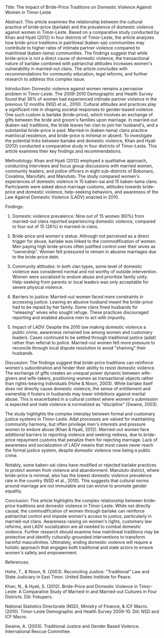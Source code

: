 Title: The Impact of Bride-Price Traditions on Domestic Violence Against Women in Timor-Leste

Abstract:
This article examines the relationship between the cultural practice of bride-price (barlake) and the prevalence of domestic violence against women in Timor-Leste. Based on a comparative study conducted by Khan and Hyati (2012) in four districts of Timor-Leste, the article analyzes how bride-price traditions in patrilineal (kaben-sai) communities may contribute to higher rates of intimate partner violence compared to matrilineal (kaben-tama) communities. The findings suggest that while bride-price is not a direct cause of domestic violence, the transactional nature of barlake combined with patriarchal attitudes increases women's vulnerability in married-out clans. The article concludes with recommendations for community education, legal reforms, and further research to address this complex issue.

Introduction:
Domestic violence against women remains a pervasive problem in Timor-Leste. The 2009-2010 Demographic and Health Survey found that 36% of women had experienced intimate partner violence in the previous 12 months (NSD et al., 2010). Cultural attitudes and practices play a significant role in shaping societal responses to gender-based violence. One such custom is barlake (bride-price), which involves an exchange of gifts between the bride and groom's families upon marriage. In married-out (kaben-sai) traditions, the bride leaves her clan to join her husband's, and a substantial bride-price is paid. Married-in (kaben-tama) clans practice matrilocal residence, and bride-price is minimal or absent. To investigate the potential links between barlake and domestic violence, Khan and Hyati (2012) conducted a comparative study in four districts of Timor-Leste. This article examines their key findings and recommendations.

Methodology:
Khan and Hyati (2012) employed a qualitative approach, conducting interviews and focus group discussions with married women, community leaders, and police officers in eight sub-districts of Bobonaro, Covalima, Manufahi, and Manututo. The study compared women's experiences of domestic violence in 15 kaben-sai and 15 kaben-tama clans. Participants were asked about marriage customs, attitudes towards bride-price and domestic violence, help-seeking behaviors, and awareness of the Law Against Domestic Violence (LADV) enacted in 2010. 

Findings:

1. Domestic violence prevalence: Nine out of 15 women (60%) from married-out clans reported experiencing domestic violence, compared to four out of 15 (26%) in married-in clans.

2. Bride-price and women's status: Although not perceived as a direct trigger for abuse, barlake was linked to the commodification of women. Men paying high bride-prices often justified control over their wives as "ownership". Women felt pressured to remain in abusive marriages due to the bride-price debt.

3. Community attitudes: In both clan types, some level of domestic violence was considered normal and not worthy of outside intervention. Women were socialized to endure abuse and prioritize family unity. Help-seeking from parents or local leaders was only acceptable for severe physical violence.

4. Barriers to justice: Married-out women faced more constraints in accessing justice. Leaving an abusive husband meant the bride-price had to be repaid by her family. Some clans fined husbands for "releasing" wives who sought refuge. These practices discouraged reporting and enabled abusive men to act with impunity.

5. Impact of LADV: Despite the 2010 law making domestic violence a public crime, awareness remained low among women and customary leaders. Cases continued to be settled through traditional justice (adat) rather than referral to police. Married-out women felt more pressure to reconcile through local dispute resolution to avoid "shaming" their husbands.

Discussion:
The findings suggest that bride-price traditions can reinforce women's subordination and hinder their ability to resist domestic violence. The exchange of gifts creates an unequal power dynamic between wife-givers and wife-takers, positioning women as transactional objects rather than rights-bearing individuals (Hohe & Nixon, 2003). While barlake itself does not directly cause domestic violence, the sense of entitlement and ownership it fosters in husbands may lower inhibitions against marital abuse. This is exacerbated in a cultural context where women's submission is expected and male violence is normalized as "discipline" (Swaine, 2003).

The study highlights the complex interplay between formal and customary justice systems in Timor-Leste. Adat processes are valued for maintaining community harmony, but often privilege men's interests and pressure women to endure abuse (Khan & Hyati, 2012). Married-out women face additional barriers to reporting violence and seeking redress, due to bride-price repayment customs that penalize them for rejecting marriage. Lack of awareness and socialization of LADV means that most cases never reach the formal justice system, despite domestic violence now being a public crime. 

Notably, some kaben-sai clans have modified or rejected barlake practices to protect women from violence and abandonment. Manututo district, where bride-price is minimal, also has the lowest domestic violence prevalence rate in the country (NSD et al., 2010). This suggests that cultural norms around marriage are not immutable and can evolve to promote gender equality.
 
Conclusion:
This article highlights the complex relationship between bride-price traditions and domestic violence in Timor-Leste. While not directly causal, the commodification of women through barlake can reinforce patriarchal control and impede women's access to justice, particularly in married-out clans. Awareness-raising on women's rights, customary law reforms, and LADV socialization are all needed to combat domestic violence. Further research should examine how matrilineal traditions may be protective and identify culturally-grounded interventions to transform harmful masculinities. Ultimately, ending domestic violence will require a holistic approach that engages both traditional and state actors to ensure women's safety and empowerment.

References:

Hohe, T., & Nixon, R. (2003). Reconciling Justice: "Traditional" Law and State Judiciary in East Timor. United States Institute for Peace.

Khan, N., & Hyati, S. (2012). Bride-Price and Domestic Violence in Timor-Leste: A Comparative Study of Married-in and Married-out Cultures in Four Districts. Dili: Fokupers.

National Statistics Directorate (NSD), Ministry of Finance, & ICF Macro. (2010). Timor-Leste Demographic and Health Survey 2009-10. Dili: NSD and ICF Macro.

Swaine, A. (2003). Traditional Justice and Gender Based Violence. International Rescue Committee.